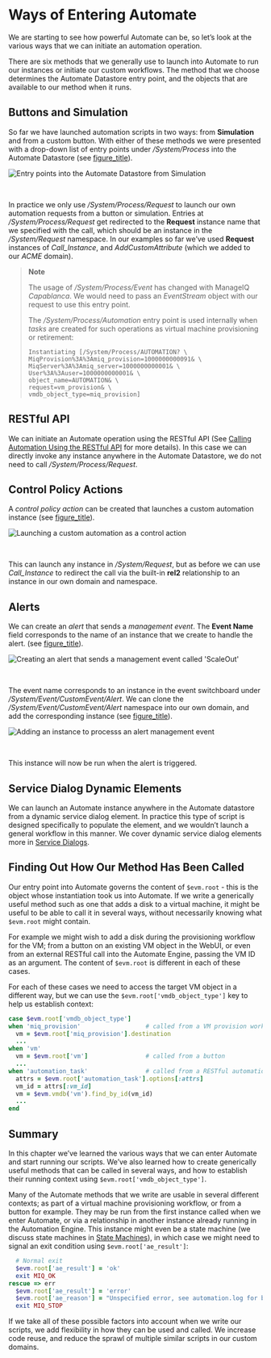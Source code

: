 # Ways of Entering Automate

We are starting to see how powerful Automate can be, so let’s look at
the various ways that we can initiate an automation operation.

There are six methods that we generally use to launch into Automate to
run our instances or initiate our custom workflows. The method that we
choose determines the Automate Datastore entry point, and the objects
that are available to our method when it runs.

## Buttons and Simulation

So far we have launched automation scripts in two ways: from
**Simulation** and from a custom button. With either of these methods we
were presented with a drop-down list of entry points under
*/System/Process* into the Automate Datastore (see
[figure\_title](#i1)).

![Entry points into the Automate Datastore from
Simulation](images/ss4.png)

​  

In practice we only use */System/Process/Request* to launch our own
automation requests from a button or simulation. Entries at
*/System/Process/Request* get redirected to the **Request** instance
name that we specified with the call, which should be an instance in the
*/System/Request* namespace. In our examples so far we’ve used
**Request** instances of *Call\_Instance*, and *AddCustomAttribute*
(which we added to our *ACME* domain).

> **Note**
> 
> The usage of */System/Process/Event* has changed with ManageIQ
> *Capablanca*. We would need to pass an *EventStream* object with our
> request to use this entry point.
> 
> The */System/Process/Automation* entry point is used internally when
> *tasks* are created for such operations as virtual machine
> provisioning or retirement:
> 
>     Instantiating [/System/Process/AUTOMATION? \
>     MiqProvision%3A%3Amiq_provision=1000000000091& \
>     MiqServer%3A%3Amiq_server=1000000000001& \
>     User%3A%3Auser=1000000000001& \
>     object_name=AUTOMATION& \
>     request=vm_provision& \
>     vmdb_object_type=miq_provision]

## RESTful API

We can initiate an Automate operation using the RESTful API (See
[Calling Automation Using the RESTful
API](../calling_automation_using_the_restful_api/chapter.asciidoc) for
more details). In this case we can directly invoke any instance anywhere
in the Automate Datastore, we do not need to call
*/System/Process/Request*.

## Control Policy Actions

A *control policy action* can be created that launches a custom
automation instance (see [figure\_title](#i2)).

![Launching a custom automation as a control action](images/ss1.png)

​  

This can launch any instance in */System/Request*, but as before we can
use *Call\_Instance* to redirect the call via the built-in **rel2**
relationship to an instance in our own domain and namespace.

## Alerts

We can create an *alert* that sends a *management event*. The **Event
Name** field corresponds to the name of an instance that we create to
handle the alert. (see [figure\_title](#i3)).

![Creating an alert that sends a management event called
'ScaleOut'](images/ss2.png)

​  

The event name corresponds to an instance in the event switchboard under
*/System/Event/CustomEvent/Alert*. We can clone the
*/System/Event/CustomEvent/Alert* namespace into our own domain, and add
the corresponding instance (see [figure\_title](#i4)).

![Adding an instance to processs an alert management
event](images/ss3.png)

​  

This instance will now be run when the alert is triggered.

## Service Dialog Dynamic Elements

We can launch an Automate instance anywhere in the Automate datastore
from a dynamic service dialog element. In practice this type of script
is designed specifically to populate the element, and we wouldn’t launch
a general workflow in this manner. We cover dynamic service dialog
elements more in [Service Dialogs](../service_dialogs/chapter.asciidoc).

## Finding Out How Our Method Has Been Called

Our entry point into Automate governs the content of `$evm.root` - this
is the object whose instantiation took us into Automate. If we write a
generically useful method such as one that adds a disk to a virtual
machine, it might be useful to be able to call it in several ways,
without necessarily knowing what `$evm.root` might contain.

For example we might wish to add a disk during the provisioning workflow
for the VM; from a button on an existing VM object in the WebUI, or even
from an external RESTful call into the Automate Engine, passing the VM
ID as an argument. The content of `$evm.root` is different in each of
these cases.

For each of these cases we need to access the target VM object in a
different way, but we can use the `$evm.root['vmdb_object_type']` key to
help us establish context:

``` ruby
case $evm.root['vmdb_object_type']
when 'miq_provision'                  # called from a VM provision workflow
  vm = $evm.root['miq_provision'].destination
  ...
when 'vm'
  vm = $evm.root['vm']                # called from a button
  ...
when 'automation_task'                # called from a RESTful automation request
  attrs = $evm.root['automation_task'].options[:attrs]
  vm_id = attrs[:vm_id]
  vm = $evm.vmdb('vm').find_by_id(vm_id)
  ...
end
```

## Summary

In this chapter we’ve learned the various ways that we can enter
Automate and start running our scripts. We’ve also learned how to create
generically useful methods that can be called in several ways, and how
to establish their running context using
`$evm.root['vmdb_object_type']`.

Many of the Automate methods that we write are usable in several
different contexts; as part of a virtual machine provisioning workflow,
or from a button for example. They may be run from the first instance
called when we enter Automate, or via a relationship in another instance
already running in the Automation Engine. This instance might even be a
state machine (we discuss state machines in [State
Machines](../state_machines/chapter.asciidoc)), in which case we might
need to signal an exit condition using `$evm.root['ae_result']`:

``` ruby
  # Normal exit
  $evm.root['ae_result'] = 'ok'
  exit MIQ_OK
rescue => err
  $evm.root['ae_result'] = 'error'
  $evm.root['ae_reason'] = "Unspecified error, see automation.log for backtrace"
  exit MIQ_STOP
```

If we take all of these possible factors into account when we write our
scripts, we add flexibility in how they can be used and called. We
increase code reuse, and reduce the sprawl of multiple similar scripts
in our custom domains.
